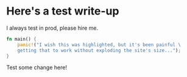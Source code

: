 # Here's a test write-up

I always test in prod, please hire me.

```rust
fn main() {
    panic!("I wish this was highlighted, but it's been painful \
    getting that to work without exploding the site's size...");
}
```

Test some change here!